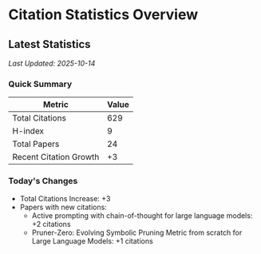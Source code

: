 # Citation Statistics Overview

## Latest Statistics
*Last Updated: 2025-10-14*

### Quick Summary
| Metric | Value |
| ------ | ----- |
| Total Citations | 629 |
| H-index | 9 |
| Total Papers | 24 |
| Recent Citation Growth | +3 |

### Today's Changes
- Total Citations Increase: +3
- Papers with new citations:
  - Active prompting with chain-of-thought for large language models: +2 citations
  - Pruner-Zero: Evolving Symbolic Pruning Metric from scratch for Large Language Models: +1 citations